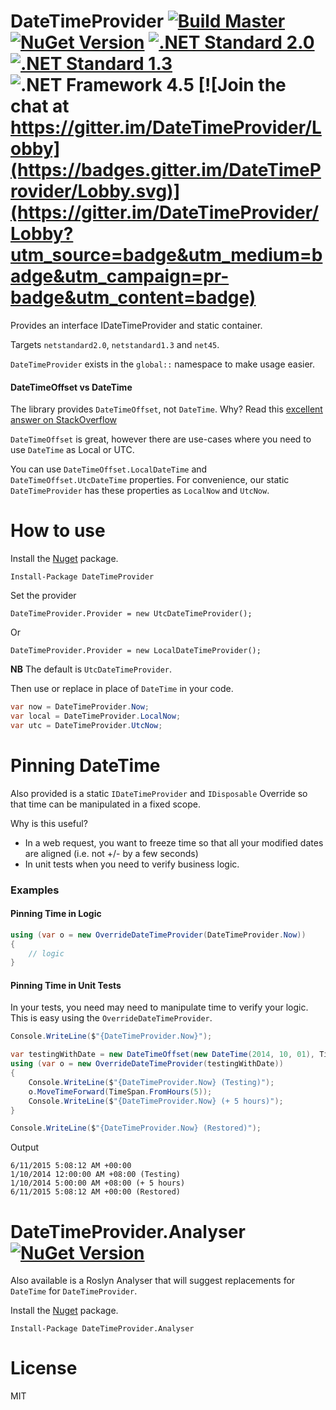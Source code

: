 DateTimeProvider [![Build Master](https://ci.appveyor.com/api/projects/status/9rmer97iudefls62/branch/master?svg=true)](https://ci.appveyor.com/project/dennisroche/datetimeprovider) [![NuGet Version](http://img.shields.io/nuget/v/DateTimeProvider.svg?style=flat)](https://www.nuget.org/packages/DateTimeProvider/) [![.NET Standard 2.0](https://img.shields.io/badge/.NET%20Core-netstandard2.0-lightgrey.svg)](https://github.com/dotnet/standard/blob/master/docs/versions/netstandard2.0.md) [![.NET Standard 1.3](https://img.shields.io/badge/.NET%20Core-netstandard1.3-lightgrey.svg)](https://github.com/dotnet/standard/blob/master/docs/versions/netstandard1.3.md) ![.NET Framework 4.5](https://img.shields.io/badge/.NET-4.5.2-lightgrey.svg)  [![Join the chat at https://gitter.im/DateTimeProvider/Lobby](https://badges.gitter.im/DateTimeProvider/Lobby.svg)](https://gitter.im/DateTimeProvider/Lobby?utm_source=badge&utm_medium=badge&utm_campaign=pr-badge&utm_content=badge)
================

Provides an interface IDateTimeProvider and static container.

Targets `netstandard2.0`, `netstandard1.3` and `net45`.

`DateTimeProvider` exists in the `global::` namespace to make usage easier.


#### DateTimeOffset vs DateTime

The library provides `DateTimeOffset`, not `DateTime`. Why? Read this [excellent answer on StackOverflow](http://stackoverflow.com/a/14268167/73025)

`DateTimeOffset` is great, however there are use-cases where you need to use `DateTime` as Local or UTC.

You can use `DateTimeOffset.LocalDateTime` and `DateTimeOffset.UtcDateTime` properties. For convenience, our static `DateTimeProvider` has these properties as `LocalNow` and `UtcNow`.


How to use
=============

Install the [Nuget](https://www.nuget.org/packages/DateTimeProvider) package.

    Install-Package DateTimeProvider

Set the provider

```
DateTimeProvider.Provider = new UtcDateTimeProvider();
```

Or

```
DateTimeProvider.Provider = new LocalDateTimeProvider();
```

**NB** The default is `UtcDateTimeProvider`.

Then use or replace in place of `DateTime` in your code.

```c#
var now = DateTimeProvider.Now;
var local = DateTimeProvider.LocalNow;
var utc = DateTimeProvider.UtcNow;
```

Pinning DateTime
=============

Also provided is a static `IDateTimeProvider` and `IDisposable` Override so that time can be manipulated in a fixed scope.

Why is this useful?

- In a web request, you want to freeze time so that all your modified dates are aligned (i.e. not +/- by a few seconds)
- In unit tests when you need to verify business logic.

### Examples

#### Pinning Time in Logic

```c#
using (var o = new OverrideDateTimeProvider(DateTimeProvider.Now))
{
    // logic
}
```

#### Pinning Time in Unit Tests

In your tests, you need may need to manipulate time to verify your logic. This is easy using the `OverrideDateTimeProvider`.

```c#
Console.WriteLine($"{DateTimeProvider.Now}");

var testingWithDate = new DateTimeOffset(new DateTime(2014, 10, 01), TimeSpan.FromHours(8));
using (var o = new OverrideDateTimeProvider(testingWithDate))
{
    Console.WriteLine($"{DateTimeProvider.Now} (Testing)");
    o.MoveTimeForward(TimeSpan.FromHours(5));
    Console.WriteLine($"{DateTimeProvider.Now} (+ 5 hours)");
}

Console.WriteLine($"{DateTimeProvider.Now} (Restored)");
```

Output

```
6/11/2015 5:08:12 AM +00:00
1/10/2014 12:00:00 AM +08:00 (Testing)
1/10/2014 5:00:00 AM +08:00 (+ 5 hours)
6/11/2015 5:08:12 AM +00:00 (Restored)
```


DateTimeProvider.Analyser [![NuGet Version](http://img.shields.io/nuget/v/DateTimeProvider.Analyser.svg?style=flat)](https://www.nuget.org/packages/DateTimeProvider.Analyser/)
================

Also available is a Roslyn Analyser that will suggest replacements for `DateTime` for `DateTimeProvider`.

Install the [Nuget](https://www.nuget.org/packages/DateTimeProvider.Analyser) package.

    Install-Package DateTimeProvider.Analyser


License
=============

MIT
